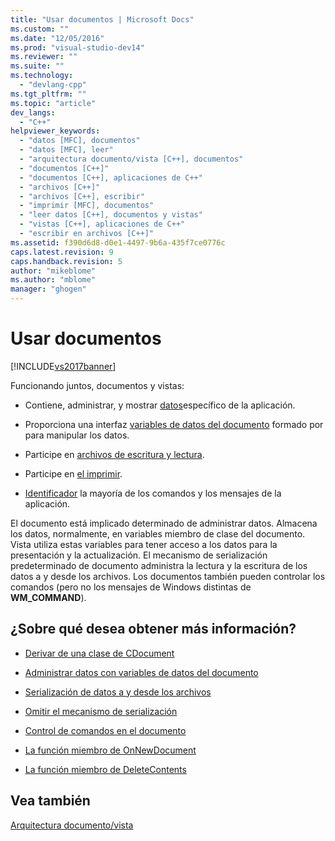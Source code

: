 ```yaml
---
title: "Usar documentos | Microsoft Docs"
ms.custom: ""
ms.date: "12/05/2016"
ms.prod: "visual-studio-dev14"
ms.reviewer: ""
ms.suite: ""
ms.technology: 
  - "devlang-cpp"
ms.tgt_pltfrm: ""
ms.topic: "article"
dev_langs: 
  - "C++"
helpviewer_keywords: 
  - "datos [MFC], documentos"
  - "datos [MFC], leer"
  - "arquitectura documento/vista [C++], documentos"
  - "documentos [C++]"
  - "documentos [C++], aplicaciones de C++"
  - "archivos [C++]"
  - "archivos [C++], escribir"
  - "imprimir [MFC], documentos"
  - "leer datos [C++], documentos y vistas"
  - "vistas [C++], aplicaciones de C++"
  - "escribir en archivos [C++]"
ms.assetid: f390d6d8-d0e1-4497-9b6a-435f7ce0776c
caps.latest.revision: 9
caps.handback.revision: 5
author: "mikeblome"
ms.author: "mblome"
manager: "ghogen"
---
```

# Usar documentos
[!INCLUDE[vs2017banner](../assembler/inline/includes/vs2017banner.md)]

Funcionando juntos, documentos y vistas:  
  
-   Contiene, administrar, y mostrar [datos](../mfc/managing-data-with-document-data-variables.md)específico de la aplicación.  
  
-   Proporciona una interfaz [variables de datos del documento](../mfc/managing-data-with-document-data-variables.md) formado por para manipular los datos.  
  
-   Participe en [archivos de escritura y lectura](../mfc/serializing-data-to-and-from-files.md).  
  
-   Participe en [el imprimir](../mfc/role-of-the-view-in-printing.md).  
  
-   [Identificador](../mfc/handling-commands-in-the-document.md) la mayoría de los comandos y los mensajes de la aplicación.  
  
 El documento está implicado determinado de administrar datos.  Almacena los datos, normalmente, en variables miembro de clase del documento.  Vista utiliza estas variables para tener acceso a los datos para la presentación y la actualización.  El mecanismo de serialización predeterminado de documento administra la lectura y la escritura de los datos a y desde los archivos.  Los documentos también pueden controlar los comandos \(pero no los mensajes de Windows distintas de **WM\_COMMAND**\).  
  
## ¿Sobre qué desea obtener más información?  
  
-   [Derivar de una clase de CDocument](../mfc/deriving-a-document-class-from-cdocument.md)  
  
-   [Administrar datos con variables de datos del documento](../mfc/managing-data-with-document-data-variables.md)  
  
-   [Serialización de datos a y desde los archivos](../mfc/serializing-data-to-and-from-files.md)  
  
-   [Omitir el mecanismo de serialización](../mfc/bypassing-the-serialization-mechanism.md)  
  
-   [Control de comandos en el documento](../mfc/handling-commands-in-the-document.md)  
  
-   [La función miembro de OnNewDocument](../Topic/CDocument::OnNewDocument.md)  
  
-   [La función miembro de DeleteContents](../Topic/CDocument::DeleteContents.md)  
  
## Vea también  
 [Arquitectura documento\/vista](../mfc/document-view-architecture.md)